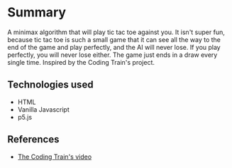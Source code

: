 # Summary
A minimax algorithm that will play tic tac toe against you. It isn't super fun, because tic tac toe is such a small game that it can see all the way to the end of the game and play perfectly, and the AI will never lose. If you play perfectly, you will never lose either. The game just ends in a draw every single time. Inspired by the Coding Train's project.

## Technologies used
- HTML
- Vanilla Javascript
- p5.js

## References
- [The Coding Train's video](https://www.youtube.com/watch?v=trKjYdBASyQ)